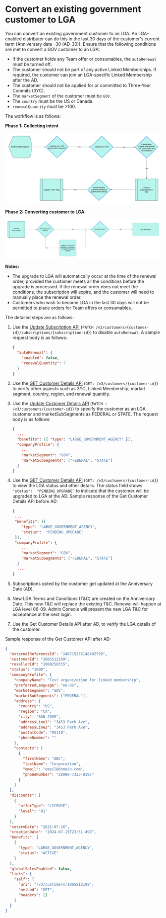 # Convert an existing government customer to LGA

You can convert an existing government customer to an LGA. An LGA-enabled distributor can do this in the last 30 days of the customer's current term (Anniversary date –30 (AD-30)). Ensure that the following conditions are met to convert a GOV customer to an LGA:

- If the customer holds any Team offer or consumables, the `autoRenewal` must be turned off.
- The customer should not be part of any active Linked Memberships. If required, the customer can join an LGA-specific Linked Membership after the AD.
- The customer should not be applied for or committed to Three-Year Commits (3YC).
- The `marketSegment` of the customer must be `GOV`.
- The `country` must be the US or Canada.
- `renewalQuantity` must be >100.

The workflow is as follows:

**Phase 1: Collecting intent**

![Workflow to validate the customer and collecting the intent to convert the customer to an LGA](../image/convert_1.png)

**Phase 2: Converting customer to LGA**

![Workflow to convert interested and eligible customers to LGAs](../image/convert_2.png)

**Notes:**

- The upgrade to LGA will automatically occur at the time of the renewal order, provided the customer meets all the conditions before the upgrade is processed. If the renewal order does not meet the conditions, the subscription will expire, and the customer will need to manually place the renewal order.
- Customers who wish to become LGA in the last 30 days will not be permitted to place orders for Team offers or consumables.

The detailed steps are as follows:

1. Use the [Update Subscription API](../subscription_management/update_subscription.md) (`PATCH /v3/customers/{customer-id}/subscriptions/{subscription-id}`) to disable `autoRenewal`. A sample request body is as follows:

   ```json
   {
     "autoRenewal": {
       "enabled": false,
       "renewalQuantity": 7
     }
   }
   ```

2. Use the [GET Customer Details API](../customer_account/get_customer_account.md) (`GET: /v3/customers/{customer-id}`) to verify other aspects such as 3YC, Linked Membership, market segment, country, region, and renewal quantity.
3. Use the [Update Customer Details API](../customer_account/update_customer_account.md) (`PATCH : /v3/customers/{customer-id}`) to specify the customer as an LGA customer and marketSubSegments as FEDERAL or STATE. The request body is as follows:

   ```json
   {
     ...
     "benefits": [{ "type": "LARGE_GOVERNMENT_AGENCY" }],
     "companyProfile": {
       ...
       "marketSegment": "GOV",
       "marketSubSegments": ["FEDERAL", "STATE"]
     }
   }
   ```

4. Use the [GET Customer Details API](../customer_account/get_customer_account.md) (`GET: /v3/customers/{customer-id}`) to view the LGA status and other details. The status field shows `"status":  "PENDING_UPGRADE”` to indicate that the customer will be upgraded to LGA at the AD. Sample response of the Get Customer Details API before AD:

   ```json
   {
    ...
    "benefits": [{
       "type": "LARGE_GOVERNMENT_AGENCY",
       "status":  "PENDING_UPGRADE"
    }],
    "companyProfile": {
       ...
       "marketSegment": "GOV",
       "marketSubSegments": ["FEDERAL", "STATE"]
     }
     ...
   }
   ```

5. Subscriptions opted by the customer get updated at the Anniversary Date (AD).
6. New LGA Terms and Conditions (T&C) are created on the Anniversary Date. This new T&C will replace the existing T&C. Renewal will happen at LGA level 06-09. Admin Console will present the new LGA T&C for acceptance at the next login.
7. Use the Get Customer Details API after AD, to verify the LGA details of the customer.

Sample response of the Get Customer API after AD:

```json
{
  "externalReferenceId": "240715235148492799",
  "customerId": "1005512199",
  "resellerId": "1000250355",
  "status": "1000",
  "companyProfile": {
    "companyName": "Test organization for linked membership",
    "preferredLanguage": "en-US",
    "marketSegment": "GOV",
    "marketSubSegments": ["FEDERAL"],
    "address": {
      "country": "US",
      "region": "CA",
      "city": "SAN JOSE",
      "addressLine1": "3453 Park Ave",
      "addressLine2": "3453 Park Ave",
      "postalCode": "95110",
      "phoneNumber": ""
    },
    "contacts": [
      {
        "firstName": "ABC",
        "lastName": "Corporation",
        "email": "email@domain.com",
        "phoneNumber": "28880-7323-8195"
      }
    ]
  },
  "discounts": [
    {
      "offerType": "LICENSE",
      "level": "01"
    }
  ],
  "cotermDate": "2025-07-16",
  "creationDate": "2024-07-15T23:51:49Z",
  "benefits": [
    {
      "type": "LARGE_GOVERNMENT_AGENCY",
      "status": "ACTIVE"
    }
  ],
  "globalSalesEnabled": false,
  "links": {
    "self": {
      "uri": "/v3/customers/1005512199",
      "method": "GET",
      "headers": []
    }
  }
}
```
